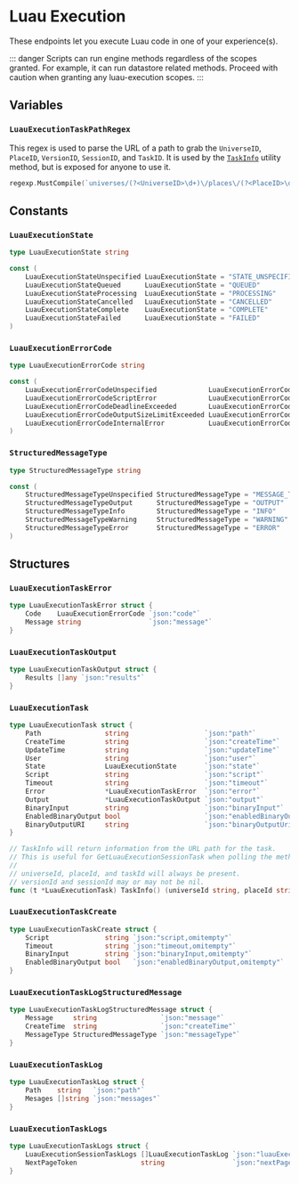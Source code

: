# Luau Execution
These endpoints let you execute Luau code in one of your experience(s).

::: danger
Scripts can run engine methods regardless of the scopes granted. For example, it can run datastore related methods. Proceed with caution when granting any luau-execution scopes.
:::

## Variables
### `LuauExecutionTaskPathRegex`
This regex is used to parse the URL of a path to grab the `UniverseID`, `PlaceID`, `VersionID`, `SessionID`, and `TaskID`. It is used by the [`TaskInfo`](/documentation/opencloud/luau-execution#luauexecutiontask) utility method, but is exposed for anyone to use it.
```go
regexp.MustCompile(`universes/(?<UniverseID>\d+)\/places\/(?<PlaceID>\d+)\/(versions\/(?<VersionID>\d+)\/)?(luau-execution-sessions\/(?<SessionID>.+)?\/tasks\/(?<TaskID>.+)|(luau-execution-session-tasks\/(?<TaskID>.+)))`)
```

## Constants
### `LuauExecutionState`
```go
type LuauExecutionState string

const (
	LuauExecutionStateUnspecified LuauExecutionState = "STATE_UNSPECIFIED"
	LuauExecutionStateQueued      LuauExecutionState = "QUEUED"
	LuauExecutionStateProcessing  LuauExecutionState = "PROCESSING"
	LuauExecutionStateCancelled   LuauExecutionState = "CANCELLED"
	LuauExecutionStateComplete    LuauExecutionState = "COMPLETE"
	LuauExecutionStateFailed      LuauExecutionState = "FAILED"
)
```
### `LuauExecutionErrorCode`
```go
type LuauExecutionErrorCode string

const (
	LuauExecutionErrorCodeUnspecified             LuauExecutionErrorCode = "ERROR_CODE_UNSPECIFIED"
	LuauExecutionErrorCodeScriptError             LuauExecutionErrorCode = "SCRIPT_ERROR"
	LuauExecutionErrorCodeDeadlineExceeded        LuauExecutionErrorCode = "DEADLINE_EXCEEDED"
	LuauExecutionErrorCodeOutputSizeLimitExceeded LuauExecutionErrorCode = "OUTPUT_SIZE_LIMIT_EXCEEDED"
	LuauExecutionErrorCodeInternalError           LuauExecutionErrorCode = "INTERNAL_ERROR"
)
```
### `StructuredMessageType`
```go
type StructuredMessageType string

const (
	StructuredMessageTypeUnspecified StructuredMessageType = "MESSAGE_TYPE_UNSPECIFIED"
	StructuredMessageTypeOutput      StructuredMessageType = "OUTPUT"
	StructuredMessageTypeInfo        StructuredMessageType = "INFO"
	StructuredMessageTypeWarning     StructuredMessageType = "WARNING"
	StructuredMessageTypeError       StructuredMessageType = "ERROR"
)
```

## Structures
### `LuauExecutionTaskError`
```go
type LuauExecutionTaskError struct {
	Code    LuauExecutionErrorCode `json:"code"`
	Message string                 `json:"message"`
}
```
### `LuauExecutionTaskOutput`
```go
type LuauExecutionTaskOutput struct {
	Results []any `json:"results"`
}
```
### `LuauExecutionTask`
```go
type LuauExecutionTask struct {
	Path                string                   `json:"path"`
	CreateTime          string                   `json:"createTime"`
	UpdateTime          string                   `json:"updateTime"`
	User                string                   `json:"user"`
	State               LuauExecutionState       `json:"state"`
	Script              string                   `json:"script"`
	Timeout             string                   `json:"timeout"`
	Error               *LuauExecutionTaskError  `json:"error"`
	Output              *LuauExecutionTaskOutput `json:"output"`
	BinaryInput         string                   `json:"binaryInput"`
	EnabledBinaryOutput bool                     `json:"enabledBinaryOutput"`
	BinaryOutputURI     string                   `json:"binaryOutputUri"`
}

// TaskInfo will return information from the URL path for the task.
// This is useful for GetLuauExecutionSessionTask when polling the method.
//
// universeId, placeId, and taskId will always be present.
// versionId and sessionId may or may not be nil.
func (t *LuauExecutionTask) TaskInfo() (universeId string, placeId string, versionId *string, sessionId *string, taskId string)
```
### `LuauExecutionTaskCreate`
```go
type LuauExecutionTaskCreate struct {
	Script              string `json:"script,omitempty"`
	Timeout             string `json:"timeout,omitempty"`
	BinaryInput         string `json:"binaryInput,omitempty"`
	EnabledBinaryOutput bool   `json:"enabledBinaryOutput,omitempty"`
}
```
### `LuauExecutionTaskLogStructuredMessage`
```go
type LuauExecutionTaskLogStructuredMessage struct {
	Message     string                `json:"message"`
	CreateTime  string                `json:"createTime"`
	MessageType StructuredMessageType `json:"messageType"`
}
```
### `LuauExecutionTaskLog`
```go
type LuauExecutionTaskLog struct {
	Path    string   `json:"path"`
	Mesages []string `json:"messages"`
}
```
### `LuauExecutionTaskLogs`
```go
type LuauExecutionTaskLogs struct {
	LuauExecutionSessionTaskLogs []LuauExecutionTaskLog `json:"luauExecutionSessionTaskLogs"`
	NextPageToken                string                 `json:"nextPageToken"`
}
```